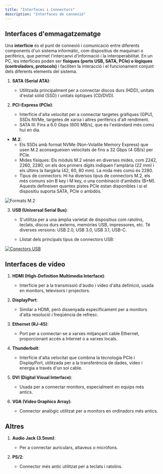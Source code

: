 ```yaml
---
title: "Interfaces i Connectors"
description: "Interfaces de connexió"
---
```


## Interfaces d'emmagatzematge

Una **interfície** és el punt de connexió i comunicació entre diferents components d'un sistema informàtic, com dispositius de maquinari o perifèrics, que permet l'intercanvi d'informació i la interoperabilitat. En un PC, les interfícies poden ser **físiques (ports USB, SATA, PCIe) o lògiques (controladors, protocols)** i faciliten la interacció i el funcionament conjunt dels diferents elements del sistema.

1. **SATA (Serial ATA)**:
   - Utilitzada principalment per a connectar discos durs (HDD), unitats d'estat sòlid (SSD) i unitats òptiques (CD/DVD).

2. **PCI-Express (PCIe)**:
   - Interfície d'alta velocitat per a connectar targetes gràfiques (GPU), SSDs NVMe, targetes de xarxa i altres perifèrics d'alt rendiment.
   - SATA III: Fins a 6.0 Gbps (600 MB/s), que és l'estàndard més comú hui en dia.

*  **M.2**:
    - Els SSDs amb format NVMe (Non-Volatile Memory Express) que usen M.2 aconsegueixen velocitats de fins a 32 Gbps (4 GB/s) per PCIe.
    - Mides físiques: Els mòduls M.2 vénen en diverses mides, com 2242, 2260, 2280, on els dos primers dígits indiquen l'amplària (22 mm) i els últims la llargària (42, 60, 80 mm). La mida més comú és 2280.
    - Tipus de connectors: Hi ha diversos tipus de connectors M.2, els més comuns són B key i M key, o una combinació d'ambdós (B+M). Aquests defineixen quantes pistes PCIe estan disponibles i si el dispositiu suporta SATA, PCIe o ambdós.

![Formats M.2](https://i.ebayimg.com/images/g/wU4AAOSwLtthTD-S/s-l1200.jpg)

3. **USB (Universal Serial Bus)**:
   - S'utilitza per a una àmplia varietat de dispositius com ratolins, teclats, discos durs externs, memòries USB, impressores, etc. Té diverses versions: USB 2.0, USB 3.0, USB 3.1, USB-C.

   -  Llistat dels principals tipus de connectors USB:

[![Conectors USB](https://i.blogs.es/050b2a/conectoresusb/1366_2000.jpg)](https://www.xataka.com/basics/tipos-usb-estandares-conectores-caracteristicas-cada-uno)

## Interfaces de vídeo

1. **HDMI (High-Definition Multimedia Interface)**:
   - Interfície per a la transmissió d'àudio i vídeo d'alta definició, usada en monitors, televisors i projectors.

2. **DisplayPort**:
   - Similar a HDMI, però dissenyada específicament per a monitors d'alta resolució i freqüència de refresc.

3. **Ethernet (RJ-45)**:
   - Port per a connectar-se a xarxes mitjançant cable Ethernet, proporcionant accés a Internet o a xarxes locals.

4. **Thunderbolt**:
   - Interfície d'alta velocitat que combina la tecnologia PCIe i DisplayPort, utilitzada per a la transferència de dades, vídeo i energia a través d'un sol cable.

5. **DVI (Digital Visual Interface)**:
   - Usada per a connectar monitors, especialment en equips més antics.

6. **VGA (Video Graphics Array)**:
   - Connector analògic utilitzat per a monitors en ordinadors més antics.

## Altres

1. **Audio Jack (3.5mm)**:
    - Per a connectar auriculars, altaveus o micròfons.

2. **PS/2**:
    - Connector més antic utilitzat per a teclats i ratolins.
